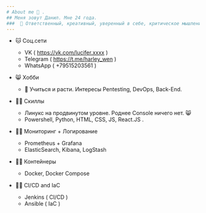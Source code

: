 ```yaml
---
# About me 👋 . 
## Меня зовут Данил. Мне 24 года. 
###  🧐 Ответственный, креативный, уверенный в себе, критическое мышление. ✍ Начал изучать специализацию DevOps и все процессы связанные с ней.
---
```


- 🐱 Соц.сети
  - VK ( https://vk.com/lucifer.xxxx )
  - Telegram ( https://t.me/harley_wen )
  - WhatsApp ( +79515203561 )
- 😸 Хобби
  - 👾 Учиться и расти. Интересы Pentesting, DevOps, Back-End.

- 🧑‍💻 Скиллы
  - Линукс на продвинутом уровне. Роднее Console ничего нет. 😸
  - Powershell, Python, HTML, CSS, JS, React.JS .
- 🧑‍💻 Мониторинг + Логирование
  - Prometheus + Grafana
  - ElasticSearch, Kibana, LogStash
- 🧑‍💻 Контейнеры
  - Docker, Docker Compose
- 🧑‍💻 CI/CD and IaC
  - Jenkins ( CI/CD )
  - Ansible ( IaC )


